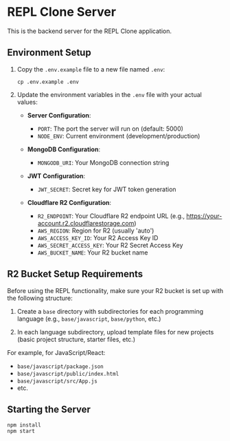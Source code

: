 # REPL Clone Server

This is the backend server for the REPL Clone application.

## Environment Setup

1. Copy the `.env.example` file to a new file named `.env`:
   ```
   cp .env.example .env
   ```

2. Update the environment variables in the `.env` file with your actual values:

   - **Server Configuration**:
     - `PORT`: The port the server will run on (default: 5000)
     - `NODE_ENV`: Current environment (development/production)

   - **MongoDB Configuration**:
     - `MONGODB_URI`: Your MongoDB connection string

   - **JWT Configuration**:
     - `JWT_SECRET`: Secret key for JWT token generation

   - **Cloudflare R2 Configuration**:
     - `R2_ENDPOINT`: Your Cloudflare R2 endpoint URL (e.g., https://your-account.r2.cloudflarestorage.com)
     - `AWS_REGION`: Region for R2 (usually 'auto')
     - `AWS_ACCESS_KEY_ID`: Your R2 Access Key ID
     - `AWS_SECRET_ACCESS_KEY`: Your R2 Secret Access Key
     - `AWS_BUCKET_NAME`: Your R2 bucket name

## R2 Bucket Setup Requirements

Before using the REPL functionality, make sure your R2 bucket is set up with the following structure:

1. Create a `base` directory with subdirectories for each programming language (e.g., `base/javascript`, `base/python`, etc.)

2. In each language subdirectory, upload template files for new projects (basic project structure, starter files, etc.)

For example, for JavaScript/React:
- `base/javascript/package.json`
- `base/javascript/public/index.html`
- `base/javascript/src/App.js`
- etc.

## Starting the Server

```
npm install
npm start
``` 